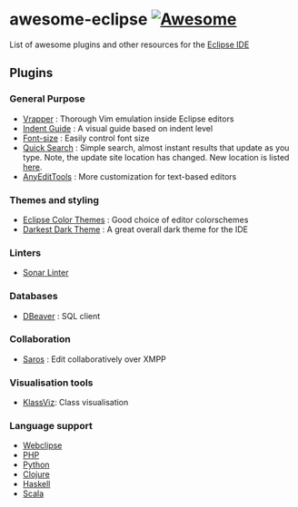 # awesome-eclipse [![Awesome](https://cdn.rawgit.com/sindresorhus/awesome/d7305f38d29fed78fa85652e3a63e154dd8e8829/media/badge.svg)](https://github.com/sindresorhus/awesome)

List of awesome plugins and other resources for the [Eclipse IDE](https://eclipse.org/)

## Plugins

### General Purpose
* [Vrapper](https://github.com/vrapper/vrapper) : Thorough Vim emulation inside Eclipse editors
* [Indent Guide](http://sschaef.github.io/IndentGuide/) : A visual guide based on indent level
* [Font-size](https://code.google.com/p/eclipse-fonts/) : Easily control font size
* [Quick Search](https://spring.io/blog/2013/07/11/eclipse-quick-search) : Simple search, almost instant results that update as you type. Note, the update site location has changed. New location is listed [here](https://spring.io/tools/sts/all).
* [AnyEditTools](https://github.com/iloveeclipse/anyedittools) : More customization for text-based editors

### Themes and styling
* [Eclipse Color Themes](http://www.eclipsecolorthemes.org/) : Good choice of editor colorschemes
* [Darkest Dark Theme](https://marketplace.eclipse.org/content/darkest-dark-theme) : A great overall dark theme for the IDE

### Linters
* [Sonar Linter](http://www.sonarlint.org/eclipse/)

### Databases
* [DBeaver](http://dbeaver.jkiss.org/download/) : SQL client

### Collaboration
* [Saros](http://www.saros-project.org/) : Edit collaboratively over XMPP

### Visualisation tools
* [KlassViz](https://github.com/OpenKieler/klassviz): Class visualisation

### Language support
* [Webclipse](https://www.genuitec.com/products/webclipse/)
* [PHP](https://eclipse.org/pdt/)
* [Python](http://www.pydev.org/)
* [Clojure](http://doc.ccw-ide.org/documentation.html)
* [Haskell](http://eclipsefp.github.io/)
* [Scala](http://scala-ide.org/)
